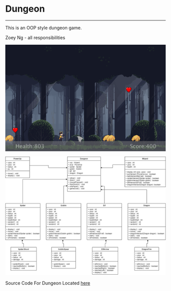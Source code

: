 # Dungeon

---

This is an OOP style dungeon game.

Zoey Ng - all responsibilities

![Dungeon](https://github.com/Zoeyng9616/CP_Portfolio/blob/gh-pages/images/Dungeon.png?raw=true)

![UML](https://github.com/Zoeyng9616/dungeon/blob/main/images/UML.png)

Source Code For Dungeon Located [here](https://github.com/Zoeyng9616/dungeon/tree/main/src/Dungeon)
